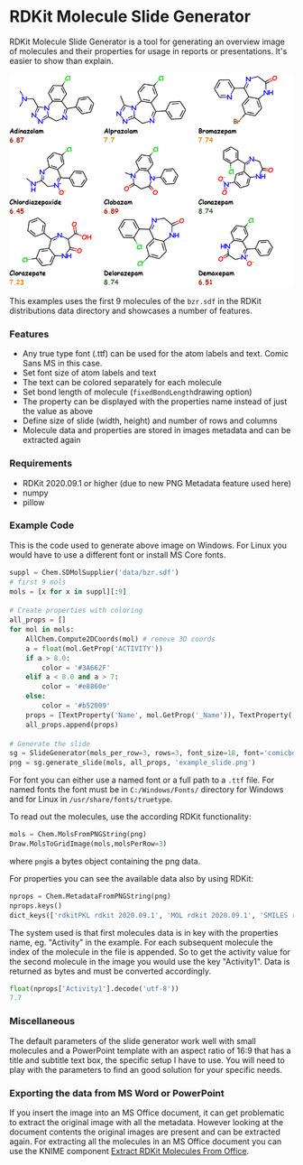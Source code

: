 # RDKit Molecule Slide Generator

RDKit Molecule Slide Generator is a tool for generating an overview image of molecules and their properties for usage in reports or presentations. It's easier to show than explain.

![example_slide_bzr](images/example_slide_bzr.png)

This examples uses the first 9 molecules of the `bzr.sdf` in the RDKit distributions data directory and showcases a number of features.

### Features

- Any true type font (.ttf) can be used for the atom labels and text. Comic Sans MS in this case.
- Set font size of atom labels and text
- The text can be colored separately for each molecule
- Set bond length of molecule (`fixedBondLength`drawing option)
- The property can be displayed with the properties name instead of just the value as above
- Define size of slide (width, height) and number of rows and columns 
- Molecule data and properties are stored in images metadata and can be extracted again

### Requirements

- RDKit 2020.09.1 or higher (due to new PNG Metadata feature used here)
- numpy
- pillow

### Example Code

This is the code used to generate above image on Windows. For Linux you would have to use a different font or install MS Core fonts.

```python
suppl = Chem.SDMolSupplier('data/bzr.sdf')
# first 9 mols
mols = [x for x in suppl][:9]

# Create properties with coloring
all_props = []
for mol in mols:    
    AllChem.Compute2DCoords(mol) # remove 3D coords
    a = float(mol.GetProp('ACTIVITY'))
    if a > 8.0:
        color = '#3A662F'
    elif a < 8.0 and a > 7:
        color = '#e8860e'
    else:
        color = '#b52009'
    props = [TextProperty('Name', mol.GetProp('_Name')), TextProperty('Activity', a,                   color=color)]
    all_props.append(props)
    
# Generate the slide
sg = SlideGenerator(mols_per_row=3, rows=3, font_size=18, font='comicbd',   	                              number_of_properties=2, slide_width=800, slide_height=600)
png = sg.generate_slide(mols, all_props, 'example_slide.png')
```

For font you can either use a named font or a full path to a `.ttf` file. For named fonts the font must be in `C:/Windows/Fonts/` directory for Windows and for Linux in `/usr/share/fonts/truetype`.

To read out the molecules, use the according RDKit functionality:

```python
mols = Chem.MolsFromPNGString(png)
Draw.MolsToGridImage(mols,molsPerRow=3)
```

where `png`is a bytes object containing the png data.

For properties you can see the available data also by using RDKit:

```python
nprops = Chem.MetadataFromPNGString(png)
nprops.keys()
dict_keys(['rdkitPKL rdkit 2020.09.1', 'MOL rdkit 2020.09.1', 'SMILES rdkit 2020.09.1', 'Name', 'Activity', 'rdkitPKL1 rdkit 2020.09.1', 'MOL1 rdkit 2020.09.1', 'SMILES1 rdkit 2020.09.1', 'Name1', 'Activity1', 'rdkitPKL2 rdkit 2020.09.1', 'MOL2 rdkit 2020.09.1', 'SMILES2 rdkit 2020.09.1', 'Name2', 'Activity2', 'rdkitPKL3 rdkit 2020.09.1', 'MOL3 rdkit 2020.09.1', 'SMILES3 rdkit 2020.09.1', 'Name3', 'Activity3', 'rdkitPKL4 rdkit 2020.09.1', 'MOL4 rdkit 2020.09.1', 'SMILES4 rdkit 2020.09.1', 'Name4', 'Activity4', 'rdkitPKL5 rdkit 2020.09.1', 'MOL5 rdkit 2020.09.1', 'SMILES5 rdkit 2020.09.1', 'Name5', 'Activity5', 'rdkitPKL6 rdkit 2020.09.1', 'MOL6 rdkit 2020.09.1', 'SMILES6 rdkit 2020.09.1', 'Name6', 'Activity6', 'rdkitPKL7 rdkit 2020.09.1', 'MOL7 rdkit 2020.09.1', 'SMILES7 rdkit 2020.09.1', 'Name7', 'Activity7', 'rdkitPKL8 rdkit 2020.09.1', 'MOL8 rdkit 2020.09.1', 'SMILES8 rdkit 2020.09.1', 'Name8', 'Activity8'])
```

The system used is that first molecules data is in key with the properties name, eg. "Activity" in the example. For each subsequent molecule the index of the molecule in the file is appended. So to get the activity value for the second molecule in the image you would use the key "Activity1". Data is returned as bytes and must be converted accordingly.

```python
float(nprops['Activity1'].decode('utf-8'))
7.7
```

### Miscellaneous

The default parameters of the slide generator work well with small molecules and a PowerPoint template with an aspect ratio of 16:9 that has a title and subtitle text box, the specific setup I have to use. You will need to play with the parameters to find an good solution for your specific needs.

### Exporting the data from MS Word or PowerPoint

If you insert the image into an MS Office document, it can get problematic to extract the original image with all the metadata. However looking at the document contents the original images are present and can be extracted again. For extracting all the molecules in an MS Office document you can use the KNIME component [Extract RDKit Molecules From Office](https://hub.knime.com/kienerj/spaces/Public/latest/Extract%20RDKit%20Molecules%20From%20Office).